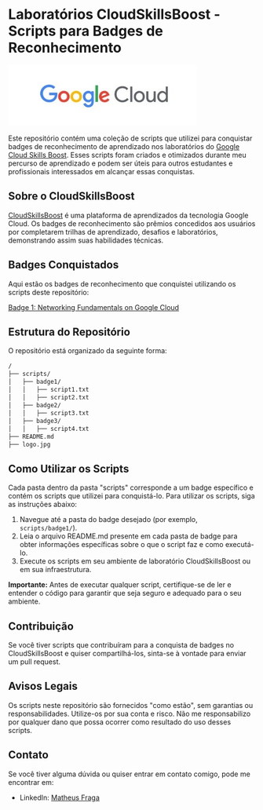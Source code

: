# Laboratórios CloudSkillsBoost - Scripts para Badges de Reconhecimento

![CloudSkillsBoost Logo](logo.jpg)

Este repositório contém uma coleção de scripts que utilizei para conquistar badges de reconhecimento de aprendizado nos laboratórios do [Google Cloud Skills Boost](https://www.cloudskillsboost.google/public_profiles/4cdd30da-a446-4b28-a6f7-e5bfa7c8aa27). Esses scripts foram criados e otimizados durante meu percurso de aprendizado e podem ser úteis para outros estudantes e profissionais interessados em alcançar essas conquistas.

## Sobre o CloudSkillsBoost

[CloudSkillsBoost](https://www.cloudskillsboost.google/) é uma plataforma de aprendizados da tecnologia Google Cloud. Os badges de reconhecimento são prêmios concedidos aos usuários por completarem trilhas de aprendizado, desafios e laboratórios, demonstrando assim suas habilidades técnicas.

## Badges Conquistados

Aqui estão os badges de reconhecimento que conquistei utilizando os scripts deste repositório:

[Badge 1: Networking Fundamentals on Google Cloud](https://www.cloudskillsboost.google/public_profiles/4cdd30da-a446-4b28-a6f7-e5bfa7c8aa27/badges/4512745)

## Estrutura do Repositório

O repositório está organizado da seguinte forma:

```
/
├── scripts/
│   ├── badge1/
│   │   ├── script1.txt
│   │   ├── script2.txt
│   ├── badge2/
│   │   ├── script3.txt
│   ├── badge3/
│   │   ├── script4.txt
├── README.md
├── logo.jpg
```

## Como Utilizar os Scripts

Cada pasta dentro da pasta "scripts" corresponde a um badge específico e contém os scripts que utilizei para conquistá-lo. Para utilizar os scripts, siga as instruções abaixo:

1. Navegue até a pasta do badge desejado (por exemplo, `scripts/badge1/`).
2. Leia o arquivo README.md presente em cada pasta de badge para obter informações específicas sobre o que o script faz e como executá-lo.
3. Execute os scripts em seu ambiente de laboratório CloudSkillsBoost ou em sua infraestrutura.

**Importante:** Antes de executar qualquer script, certifique-se de ler e entender o código para garantir que seja seguro e adequado para o seu ambiente.

## Contribuição

Se você tiver scripts que contribuíram para a conquista de badges no CloudSkillsBoost e quiser compartilhá-los, sinta-se à vontade para enviar um pull request.

## Avisos Legais

Os scripts neste repositório são fornecidos "como estão", sem garantias ou responsabilidades. Utilize-os por sua conta e risco. Não me responsabilizo por qualquer dano que possa ocorrer como resultado do uso desses scripts.

## Contato

Se você tiver alguma dúvida ou quiser entrar em contato comigo, pode me encontrar em:

- LinkedIn: [Matheus Fraga](https://www.linkedin.com/in/matheuscfraga/)
